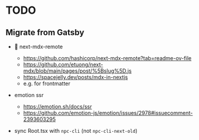 # TODO

## Migrate from Gatsby

- 🚧 next-mdx-remote
  - https://github.com/hashicorp/next-mdx-remote?tab=readme-ov-file
  - https://github.com/etuong/next-mdx/blob/main/pages/post/%5Bslug%5D.js
  - https://spacejelly.dev/posts/mdx-in-nextjs
  - e.g. for frontmatter

- emotion ssr
  - https://emotion.sh/docs/ssr
  - https://github.com/emotion-js/emotion/issues/2978#issuecomment-2393603295

- sync Root.tsx with `npc-cli` (not `npc-cli-next-old`)
